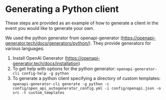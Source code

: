 # Generating a Python client

These steps are provided as an example of how to generate a client in the event you would like to generate your own.

We used the python generator from openapi-generator (https://openapi-generator.tech/docs/generators/python/). They provide generators for various languages.

1. Install OpenAI Generator (https://openapi-generator.tech/docs/installation)
2. To get help with options for the python generator: ``openapi-generator-cli config-help -g python``
3. To generate a python client specifying a directory of custom templates: ``openapi-generator-cli generate -g python -c config/open_api_autogenerator_config.yml -i config/openapi.json -o src -t custom_templates``
